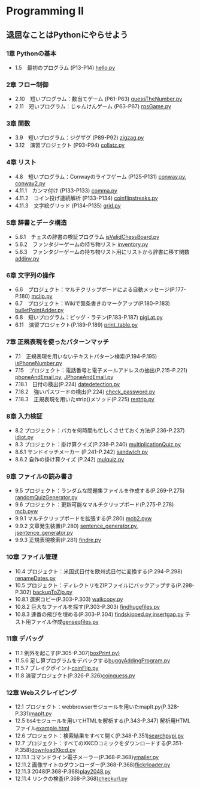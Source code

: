 # Programming II

## 退屈なことはPythonにやらせよう
### 1章 Pythonの基本
* 1.5　最初のプログラム (P13-P14) [hello.py](TextBook/CH01/hello.py)

### 2章 フロー制御
* 2.10　短いプログラム：数当てゲーム (P61-P63) [guessTheNumber.py](TextBook/CH02/guessTheNumber.py)
* 2.11　短いプログラム：じゃんけんゲーム (P63-P67) [rpsGame.py](TextBook/CH02/rpsGame.py)

### 3章 関数
* 3.9　短いプログラム：ジグザグ (P89-P92) [zigzag.py](TextBook/CH03/zigzag.py)
* 3.12　演習プロジェクト (P93-P94) [collatz.py](TextBook/CH03/collatz.py)

### 4章 リスト
* 4.8　短いプログラム：Conwayのライフゲーム (P125-P131) [conway.py](TextBook/CH04/conway.py), [conway2.py](TextBook/CH04/conway2.py)
* 4.11.1　カンマ付け  (P133-P133) [comma.py](TextBook/CH04/comma.py)
* 4.11.2　コイン投げ連続解析 (P133-P134) [coinflipstreaks.py](TextBook/CH04/coinflipstreaks.py)
* 4.11.3　文字絵グリッド (P134-P135) [grid.py](TextBook/CH04/grid.py)

### 5章 辞書とデータ構造
* 5.6.1　チェスの辞書の検証プログラム [isValidChessBoard.py](TextBook/CH05/isValidChessBoard.py)
* 5.6.2　ファンタジーゲームの持ち物リスト [inventory.py](TextBook/CH05/inventory.py)
* 5.6.3　ファンタジーゲームの持ち物リスト用にリストから辞書に移す関数 [addinv.py](TextBook/CH05/addinv.py)

### 6章 文字列の操作
* 6.6　プロジェクト：マルチクリップボードによる自動メッセージ(P.177-P.180) [mclip.py](TextBook/CH06/mclip.py)
* 6.7　プロジェクト：Wikiで箇条書きのマークアップ(P.180-P.183) [bulletPointAdder.py](TextBook/CH06/bulletPointAdder.py)
* 6.8　短いプログラム：ピッグ・ラテン(P.183-P.187) [pigLat.py](TextBook/CH06/pigLat.py)
* 6.11　演習プロジェクト(P.189-P.189) [print_table.py](TextBook/CH06/print_table.py)

### 7章 正規表現を使ったパターンマッチ
* 7.1　正規表現を用いないテキストパターン検索(P.194-P.195) [isPhoneNumber.py](TextBook/CH07/isPhoneNumber.py)
* 7.15　プロジェクト：電話番号と電子メールアドレスの抽出(P.215-P.221) [phoneAndEmail.py](TextBook/CH07/phoneAndEmail.py), [JPhoneAndEmail.py](TextBook/CH07/JPhoneAndEmail.py)
* 7.18.1　日付の検出(P.224)  [datedetection.py](TextBook/CH07/datedetection.py)
* 7.18.2　強いパスワードの検出(P.224) [check_password.py](TextBook/CH07/check_password.py)
* 7.18.3　正規表現を用いたstrip()メソッド(P.225) [restrip.py](TextBook/CH07/restrip.py)

### 8章 入力検証
* 8.2 プロジェクト：バカを何時間も忙しくさせておく方法(P.236-P.237) [idiot.py](TextBook/CH08/idiot.py)
* 8.3 プロジェクト：掛け算クイズ(P.238-P.240) [multiplicationQuiz.py](TextBook/CH08/multiplicationQuiz.py)
* 8.6.1 サンドイッチメーカー (P.241-P.242) [sandwich.py](TextBook/CH08/sandwich.py)
* 8.6.2 自作の掛け算クイズ (P.242) [mulquiz.py](TextBook/CH08/mulquiz.py)

### 9章 ファイルの読み書き
* 9.5 プロジェクト：ランダムな問題集ファイルを作成する(P.269-P.275) [randomQuizGenerator.py](TextBook/CH09/randomQuizGenerator.py)
* 9.6 プロジェクト：更新可能なマルチクリップボード(P.275-P.278) [mcb.pyw](TextBook/CH09/mcb.pyw)
* 9.9.1 マルチクリップボードを拡張する(P.280) [mcb2.pyw](TextBook/CH09/mcb2.pyw)
* 9.9.2 文章発生装置(P.280) [sentence_generator.py](TextBook/CH09/sentence_generator.py), [jsentence_generator.py](TextBook/CH09/jsentence_generator.py)
* 9.9.3 正規表現検索(P.281) [findre.py](TextBook/CH09/findre.py)

### 10章 ファイル管理
* 10.4 プロジェクト：米国式日付を欧州式日付に変換する(P.294-P.298) [renameDates.py](TextBook/CH10/renameDates.py)
* 10.5 プロジェクト：ディレクトリをZIPファイルにバックアップする(P.298-P.302) [backupToZip.py](TextBook/CH10/backupToZip.py)
* 10.8.1 選択コピー(P.303-P.303) [walkcopy.py](TextBook/CH10/walkcopy.py)
* 10.8.2 巨大なファイルを探す(P.303-P.303) [findhugefiles.py](TextBook/CH10/findhugefiles.py)
* 10.8.3 連番の飛びを埋める(P.303-P.304) [findskipped.py](TextBook/CH10/findskipped.py),[insertgap.py](TextBook/CH10/insertgap.py) テスト用ファイル作成[genseqfiles.py](TextBook/CH10/genseqfiles.py)

### 11章 デバッグ
* 11.1 例外を起こす(P.305-P.307)[boxPrint.py)](TextBook/CH11/boxPrint.py)
* 11.5.6 足し算プログラムをデバックする[buggyAddingProgram.py](TextBook/CH11/buggyAddingProgram.py)
* 11.5.7 ブレイクポイント[coinFlip.py](TextBook/CH11/coinFlip.py)
* 11.8 演習プロジェクト(P.326-P.326)[coinguess.py](TextBook/CH11/coinguess.py)

### 12章 Webスクレイピング
* 12.1 プロジェクト：webbrowserモジュールを用いたmapIt.py(P.328-P.331)[mapIt.py](TextBook/CH12/mapIt.py)
* 12.5 bs4モジュールを用いてHTMLを解析する(P.343-P.347) 解析用HTMLファイル[example.html](TextBook/CH12/example.html)
* 12.6 プロジェクト：検索結果をすべて開く(P.348-P.351)[searchpypi.py](TextBook/CH12/searchpypi.py)
* 12.7 プロジェクト：すべてのXKCDコミックをダウンロードする(P.351-P.358)[downloadXkcd.py](TextBook/CH12/downloadXkcd.py)
* 12.11.1 コマンドライン電子メーラー(P.368-P.368)[ymailer.py](TextBook/CH12/ymailer.py)
* 12.11.2 画像サイトのダウンローダー(P.368-P.368)[flickrloader.py](TextBook/CH12/flickrloader.py)
* 12.11.3 2048(P.368-P.368)[play2048.py](TextBook/CH12/play2048.py)
* 12.11.4 リンクの検査(P.368-P.368)[checkurl.py](TextBook/CH12/checkurl.py)
